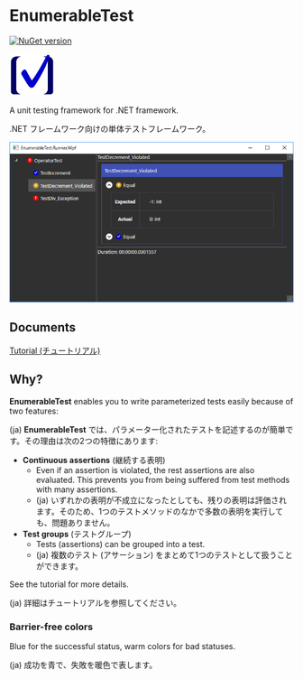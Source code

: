 # EnumerableTest
[![NuGet version](https://badge.fury.io/nu/EnumerableTest.Core.svg)](https://badge.fury.io/nu/EnumerableTest.Core)

![Small icon](documents/images/icon-small.png)

A unit testing framework for .NET framework.

.NET フレームワーク向けの単体テストフレームワーク。

![A screen shot of EnumerableTest.Runner.Wpf](documents/images/EnumerableTest.Runner.Wpf.Screenshot.png)

## Documents
[Tutorial (チュートリアル)](https://vain0.github.io/EnumerableTest/articles/tutorials/walk-around.html)

## Why?
**EnumerableTest** enables you to write parameterized tests easily because of two features:

(ja) **EnumerableTest** では、パラメーター化されたテストを記述するのが簡単です。その理由は次の2つの特徴にあります:

- **Continuous assertions** (継続する表明)
    - Even if an assertion is violated, the rest assertions are also evaluated. This prevents you from being suffered from test methods with many assertions.
    - (ja) いずれかの表明が不成立になったとしても、残りの表明は評価されます。そのため、1つのテストメソッドのなかで多数の表明を実行しても、問題ありません。
- **Test groups** (テストグループ)
    - Tests (assertions) can be grouped into a test.
    - (ja) 複数のテスト (アサーション) をまとめて1つのテストとして扱うことができます。

See the tutorial for more details.

(ja) 詳細はチュートリアルを参照してください。

### Barrier-free colors
Blue for the successful status, warm colors for bad statuses.

(ja) 成功を青で、失敗を暖色で表します。
